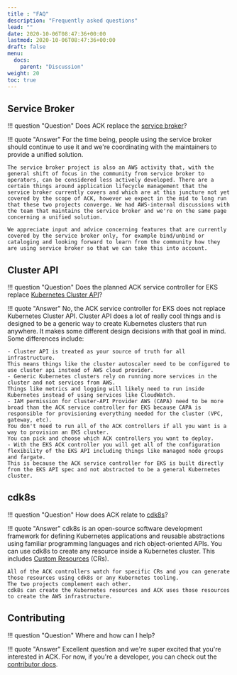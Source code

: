 ```yaml
---
title : "FAQ"
description: "Frequently asked questions"
lead: ""
date: 2020-10-06T08:47:36+00:00
lastmod: 2020-10-06T08:47:36+00:00
draft: false
menu: 
  docs:
    parent: "Discussion"
weight: 20
toc: true
---
```


## Service Broker

!!! question "Question"
    Does ACK replace the [service broker](https://svc-cat.io/)?

!!! quote "Answer"
    For the time being, people using the service broker should continue to use it and we're coordinating with the maintainers to provide a unified solution.

    The service broker project is also an AWS activity that, with the general shift of focus in the community from service broker to operators, can be considered less actively developed. There are a certain things around application lifecycle management that the service broker currently covers and which are at this juncture not yet covered by the scope of ACK, however we expect in the mid to long run that these two projects converge. We had AWS-internal discussions with the team that maintains the service broker and we're on the same page concerning a unified solution.

    We appreciate input and advice concerning features that are currently covered by the service broker only, for example bind/unbind or cataloging and looking forward to learn from the community how they are using service broker so that we can take this into account.

## Cluster API

!!! question "Question"
    Does the planned ACK service controller for EKS replace [Kubernetes Cluster API](https://github.com/kubernetes-sigs/cluster-api)?

!!! quote "Answer"
    No, the ACK service controller for EKS does not replace Kubernetes Cluster API.
    Cluster API does a lot of really cool things and is designed to be a generic way to create Kubernetes clusters that run anywhere.
    It makes some different design decisions with that goal in mind.
    Some differences include:

    - Cluster API is treated as your source of truth for all infrastructure.
    This means things like the cluster autoscaler need to be configured to use cluster api instead of AWS cloud provider.
    - Generic Kubernetes clusters rely on running more services in the cluster and not services from AWS.
    Things like metrics and logging will likely need to run inside Kubernetes instead of using services like CloudWatch.
    - IAM permission for Cluster-API Provider AWS (CAPA) need to be more broad than the ACK service controller for EKS because CAPA is responsible for provisioning everything needed for the cluster (VPC, gateway, etc).
    You don't need to run all of the ACK controllers if all you want is a way to provision an EKS cluster.
    You can pick and choose which ACK controllers you want to deploy.
    - With the EKS ACK controller you will get all of the configuration flexibility of the EKS API including things like managed node groups and fargate.
    This is because the ACK service controller for EKS is built directly from the EKS API spec and not abstracted to be a general Kubernetes cluster.

## cdk8s

!!! question "Question"
    How does ACK relate to [cdk8s](https://cdk8s.io/)?

!!! quote "Answer"
    cdk8s is an open-source software development framework for defining Kubernetes applications and reusable abstractions using familiar programming languages and rich object-oriented APIs.
    You can use cdk8s to create any resource inside a Kubernetes cluster.
    This includes [Custom Resources](https://kubernetes.io/docs/concepts/extend-kubernetes/api-extension/custom-resources/) (CRs).
    
    All of the ACK controllers watch for specific CRs and you can generate those resources using cdk8s or any Kubernetes tooling.
    The two projects complement each other.
    cdk8s can create the Kubernetes resources and ACK uses those resources to create the AWS infrastructure.

## Contributing

!!! question "Question"
    Where and how can I help?

!!! quote "Answer"
    Excellent question and we're super excited that you're interested in ACK.
    For now, if you're a developer, you can check out the [contributor docs](../../dev-docs/overview/).